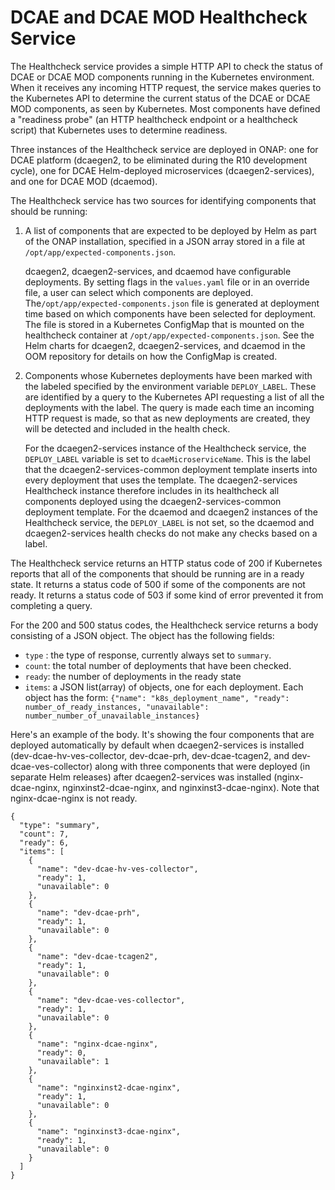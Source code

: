# DCAE and DCAE MOD Healthcheck Service

The Healthcheck service provides a simple HTTP API to check the status of DCAE or DCAE MOD components running in the Kubernetes environment.  When it receives any incoming HTTP request, the service makes queries to the Kubernetes API to determine the current status of the DCAE or DCAE MOD components, as seen by Kubernetes.  Most components have defined a "readiness probe" (an HTTP healthcheck endpoint or a healthcheck script) that Kubernetes uses to determine readiness.

Three instances of the Healthcheck service are deployed in ONAP: one for DCAE platform (dcaegen2, to be eliminated during the R10 development cycle), one for DCAE Helm-deployed microservices (dcaegen2-services), and one for DCAE MOD (dcaemod).

The Healthcheck service has two sources for identifying components that should be running:
1. A list of components that are expected to be deployed by Helm as part of the ONAP installation, specified in a JSON array stored in a file at `/opt/app/expected-components.json`.

    dcaegen2, dcaegen2-services, and dcaemod have configurable deployments.  By setting flags in the `values.yaml` file or in an override file, a user can select which components are deployed.  The`/opt/app/expected-components.json` file is generated at deployment time based on which components have been selected for deployment.  The file is stored in a Kubernetes ConfigMap that is mounted on the healthcheck container at `/opt/app/expected-components.json`.   See the Helm charts for dcaegen2, dcaegen2-services, and dcaemod in the OOM repository for details on how the ConfigMap is created.

2. Components whose Kubernetes deployments have been marked with the labeled specified by the environment variable `DEPLOY_LABEL`.  These are identified by a query to the Kubernetes API requesting a list of all the deployments with the label.  The query is made each time an incoming HTTP request is made, so that as new deployments are created, they will be detected and included in the health check.

    For the dcaegen2-services instance of the Healthcheck service, the `DEPLOY_LABEL` variable is set to `dcaeMicroserviceName`.  This is the label that the dcaegen2-services-common deployment template inserts into every deployment that uses the template.  The dcaegen2-services Healthcheck instance therefore includes in its healthcheck all components deployed using the dcaegen2-services-common deployment template.  For the dcaemod and dcaegen2 instances of the Healthcheck service, the `DEPLOY_LABEL` is not set, so the dcaemod and dcaegen2-services health checks do not make any checks based on a label.

The Healthcheck service returns an HTTP status code of 200 if Kubernetes reports that all of the components that should be running are in a ready state.  It returns a status code of 500 if some of the components are not ready.  It returns a status code of 503 if some kind of error prevented it from completing a query.

For the 200 and 500 status codes, the Healthcheck service returns a body consisting of a JSON object.  The object has the following fields:
- `type` : the type of response, currently always set to `summary`.
- `count`: the total number of deployments that have been checked.
- `ready`: the number of deployments in the ready state
- `items`: a JSON list(array) of objects, one for each deployment.  Each object has the form:
`{"name": "k8s_deployment_name", "ready": number_of_ready_instances, "unavailable": number_number_of_unavailable_instances}`

Here's an example of the body. It's showing the four components that are deployed automatically by default when dcaegen2-services is installed (dev-dcae-hv-ves-collector, dev-dcae-prh, dev-dcae-tcagen2, and dev-dcae-ves-collector) along with three components that were deployed (in separate Helm releases) after dcaegen2-services was installed (nginx-dcae-nginx, nginxinst2-dcae-nginx, and nginxinst3-dcae-nginx).  Note that nginx-dcae-nginx is not ready.
```
{
  "type": "summary",
  "count": 7,
  "ready": 6,
  "items": [
    {
      "name": "dev-dcae-hv-ves-collector",
      "ready": 1,
      "unavailable": 0
    },
    {
      "name": "dev-dcae-prh",
      "ready": 1,
      "unavailable": 0
    },
    {
      "name": "dev-dcae-tcagen2",
      "ready": 1,
      "unavailable": 0
    },
    {
      "name": "dev-dcae-ves-collector",
      "ready": 1,
      "unavailable": 0
    },
    {
      "name": "nginx-dcae-nginx",
      "ready": 0,
      "unavailable": 1
    },
    {
      "name": "nginxinst2-dcae-nginx",
      "ready": 1,
      "unavailable": 0
    },
    {
      "name": "nginxinst3-dcae-nginx",
      "ready": 1,
      "unavailable": 0
    }
  ]
}
```
